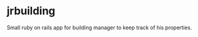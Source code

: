 jrbuilding
==========

Small ruby on rails app for building manager to keep track of his properties.
